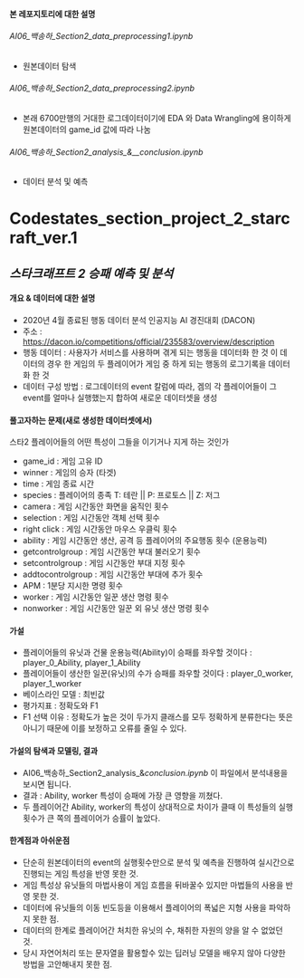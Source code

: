 #### 본 레포지토리에 대한 설명

###### AI06_백송하_Section2_data_preprocessing1.ipynb
- 원본데이터 탐색
###### AI06_백송하_Section2_data_preprocessing2.ipynb
- 본래 6700만행의 거대한 로그데이터이기에 EDA 와 Data Wrangling에 용이하게 원본데이터의 game_id 값에 따라 나눔
###### AI06_백송하_Section2_analysis_&__conclusion.ipynb
- 데이터 분석 및 예측

# Codestates_section_project_2_starcraft_ver.1
## _스타크래프트 2 승패 예측 및 분석_

#### 개요 & 데이터에 대한 설명
- 2020년 4월 종료된 행동 데이터 분석 인공지능 AI 경진대회 (DACON)
- 주소 : https://dacon.io/competitions/official/235583/overview/description
- 행동 데이터 : 사용자가 서비스를 사용하며 겪게 되는 행동을 데이터화 한 것 이 데이터의 경우 한 게임의 두 플레이어가 게임 중 하게 되는 행동의 로그기록을 데이터화 한 것
- 데이터 구성 방법 : 로그데이터의 event 칼럼에 따라, 겜의 각 플레이어들이 그 event를 얼마나 실행했는지 합하여 새로운 데이터셋을 생성

#### 풀고자하는 문제(새로 생성한 데이터셋에서)
스타2 플레이어들의 어떤 특성이 그들을 이기거나 지게 하는 것인가
- game_id : 게임 고유 ID
- winner : 게임의 승자 (타겟)
- time : 게임 종료 시간
- species : 플레이어의 종족 T: 테란 || P: 프로토스 || Z: 저그
- camera : 게임 시간동안 화면을 움직인 횟수
- selection : 게임 시간동안 객체 선택 횟수
- right click : 게임 시간동안 마우스 우클릭 횟수
- ability : 게임 시간동안 생산, 공격 등 플레이어의 주요행동 횟수 (운용능력)
- getcontrolgroup : 게임 시간동안 부대 불러오기 횟수
- setcontrolgroup : 게임 시간동안 부대 지정 횟수
- addtocontrolgroup : 게임 시간동안 부대에 추가 횟수
- APM : 1분당 지시한 명령 횟수
- worker : 게임 시간동안 일꾼 생산 명령 횟수
- nonworker : 게임 시간동안 일꾼 외 유닛 생산 명령 횟수

#### 가설

- 플레이어들의 유닛과 건물 운용능력(Ability)이 승패를 좌우할 것이다 : player_0_Ability, player_1_Ability
- 플레이어들이 생산한 일꾼(유닛)의 수가 승패를 좌우할 것이다 : player_0_worker, player_1_worker
- 베이스라인 모델 : 최빈값
- 평가지표 : 정확도와 F1
- F1 선택 이유 : 정확도가 높은 것이 두가지 클래스를 모두 정확하게 분류한다는 뜻은 아니기 때문에 이를 보정하고 오류를 줄일 수 있다.


#### 가설의 탐색과 모델링, 결과
- AI06_백송하_Section2_analysis_&_conclusion.ipynb_ 이 파일에서 분석내용을 보시면 됩니다.
- 결과 : Ability, worker 특성이 승패에 가장 큰 영향을 끼쳤다.
- 두 플레이어간 Ability, worker의 특성이 상대적으로 차이가 클때 이 특성들의 실행 횟수가 큰 쪽의 플레이어가 승률이 높았다.

#### 한계점과 아쉬운점
- 단순히 원본데이터의 event의 실행횟수만으로 분석 및 예측을 진행하여 실시간으로 진행되는 게임 특성을 반영 못한 것.
- 게임 특성상 유닛들의 마법사용이 게임 흐름을 뒤바꿀수 있지만 마법들의 사용을 반영 못한 것.
- 데이터에 유닛들의 이동 빈도등을 이용해서 플레이어의 폭넓은 지형 사용을 파악하지 못한 점.
- 데이터의 한계로 플레이어간 처치한 유닛의 수, 채취한 자원의 양을 알 수 없었던 것.
- 당시 자연어처리 또는 문자열을 활용할수 있는 딥러닝 모델을 배우지 않아 다양한 방법을 고안해내지 못한 점.


